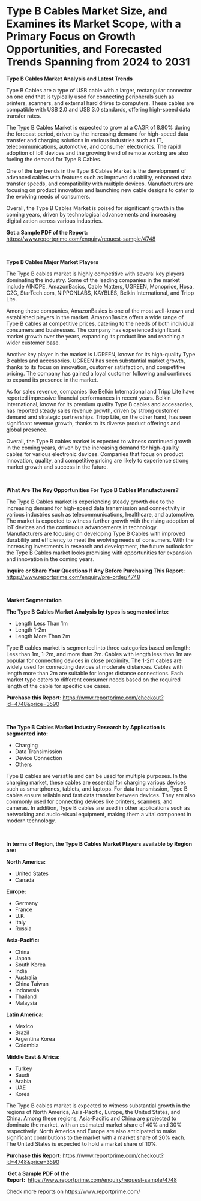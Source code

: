 <p><h1>Type B Cables Market Size, and Examines its Market Scope, with a Primary Focus on Growth Opportunities, and Forecasted Trends Spanning from 2024 to 2031</h1></p><p><strong>Type B Cables Market Analysis and Latest Trends</strong></p>
<p><p>Type B Cables are a type of USB cable with a larger, rectangular connector on one end that is typically used for connecting peripherals such as printers, scanners, and external hard drives to computers. These cables are compatible with USB 2.0 and USB 3.0 standards, offering high-speed data transfer rates.</p><p>The Type B Cables Market is expected to grow at a CAGR of 8.80% during the forecast period, driven by the increasing demand for high-speed data transfer and charging solutions in various industries such as IT, telecommunications, automotive, and consumer electronics. The rapid adoption of IoT devices and the growing trend of remote working are also fueling the demand for Type B Cables.</p><p>One of the key trends in the Type B Cables Market is the development of advanced cables with features such as improved durability, enhanced data transfer speeds, and compatibility with multiple devices. Manufacturers are focusing on product innovation and launching new cable designs to cater to the evolving needs of consumers.</p><p>Overall, the Type B Cables Market is poised for significant growth in the coming years, driven by technological advancements and increasing digitalization across various industries.</p></p>
<p><strong>Get a Sample PDF of the Report:&nbsp;</strong> <a href="https://www.reportprime.com/enquiry/request-sample/4748">https://www.reportprime.com/enquiry/request-sample/4748</a></p>
<p>&nbsp;</p>
<p><strong>Type B Cables Major Market Players</strong></p>
<p><p>The Type B cables market is highly competitive with several key players dominating the industry. Some of the leading companies in the market include AINOPE, AmazonBasics, Cable Matters, UGREEN, Monoprice, Hosa, C2G, StarTech.com, NIPPONLABS, KAYBLES, Belkin International, and Tripp Lite.</p><p>Among these companies, AmazonBasics is one of the most well-known and established players in the market. AmazonBasics offers a wide range of Type B cables at competitive prices, catering to the needs of both individual consumers and businesses. The company has experienced significant market growth over the years, expanding its product line and reaching a wider customer base.</p><p>Another key player in the market is UGREEN, known for its high-quality Type B cables and accessories. UGREEN has seen substantial market growth, thanks to its focus on innovation, customer satisfaction, and competitive pricing. The company has gained a loyal customer following and continues to expand its presence in the market.</p><p>As for sales revenue, companies like Belkin International and Tripp Lite have reported impressive financial performances in recent years. Belkin International, known for its premium quality Type B cables and accessories, has reported steady sales revenue growth, driven by strong customer demand and strategic partnerships. Tripp Lite, on the other hand, has seen significant revenue growth, thanks to its diverse product offerings and global presence.</p><p>Overall, the Type B cables market is expected to witness continued growth in the coming years, driven by the increasing demand for high-quality cables for various electronic devices. Companies that focus on product innovation, quality, and competitive pricing are likely to experience strong market growth and success in the future.</p></p>
<p>&nbsp;</p>
<p><strong>What Are The Key Opportunities For Type B Cables Manufacturers?</strong></p>
<p><p>The Type B Cables market is experiencing steady growth due to the increasing demand for high-speed data transmission and connectivity in various industries such as telecommunications, healthcare, and automotive. The market is expected to witness further growth with the rising adoption of IoT devices and the continuous advancements in technology. Manufacturers are focusing on developing Type B Cables with improved durability and efficiency to meet the evolving needs of consumers. With the increasing investments in research and development, the future outlook for the Type B Cables market looks promising with opportunities for expansion and innovation in the coming years.</p></p>
<p><strong>Inquire or Share Your Questions If Any Before Purchasing This Report:</strong> <a href="https://www.reportprime.com/enquiry/pre-order/4748">https://www.reportprime.com/enquiry/pre-order/4748</a></p>
<p>&nbsp;</p>
<p><strong>Market Segmentation</strong></p>
<p><strong>The Type B Cables Market Analysis by types is segmented into:</strong></p>
<p><ul><li>Length Less Than 1m</li><li>Length 1-2m</li><li>Length More Than 2m</li></ul></p>
<p><p>Type B cables market is segmented into three categories based on length: Less than 1m, 1-2m, and more than 2m. Cables with length less than 1m are popular for connecting devices in close proximity. The 1-2m cables are widely used for connecting devices at moderate distances. Cables with length more than 2m are suitable for longer distance connections. Each market type caters to different consumer needs based on the required length of the cable for specific use cases.</p></p>
<p><strong>Purchase this Report:&nbsp;</strong><a href="https://www.reportprime.com/checkout?id=4748&price=3590">https://www.reportprime.com/checkout?id=4748&price=3590</a></p>
<p>&nbsp;</p>
<p><strong>The Type B Cables Market Industry Research by Application is segmented into:</strong></p>
<p><ul><li>Charging</li><li>Data Transimission</li><li>Device Connection</li><li>Others</li></ul></p>
<p><p>Type B cables are versatile and can be used for multiple purposes. In the charging market, these cables are essential for charging various devices such as smartphones, tablets, and laptops. For data transmission, Type B cables ensure reliable and fast data transfer between devices. They are also commonly used for connecting devices like printers, scanners, and cameras. In addition, Type B cables are used in other applications such as networking and audio-visual equipment, making them a vital component in modern technology.</p></p>
<p>&nbsp;</p>
<p><strong>In terms of Region, the Type B Cables Market Players available by Region are:</strong></p>
<p>
    <p> <strong> North America: </strong>
        <ul>
            <li>United States</li>
            <li>Canada</li>
        </ul>
        </p> 
    <p> <strong> Europe: </strong>
        <ul>
            <li>Germany</li>
            <li>France</li>
            <li>U.K.</li>
            <li>Italy</li>
            <li>Russia</li>
        </ul>
        </p> 
    <p> <strong> Asia-Pacific: </strong>
        <ul>
            <li>China</li>
            <li>Japan</li>
            <li>South Korea</li>
            <li>India</li>
            <li>Australia</li>
            <li>China Taiwan</li>
            <li>Indonesia</li>
            <li>Thailand</li>
            <li>Malaysia</li>
        </ul>
        </p> 
    <p> <strong> Latin America: </strong>
        <ul>
            <li>Mexico</li>
            <li>Brazil</li>
            <li>Argentina Korea</li>
            <li>Colombia</li>
        </ul>
        </p> 
    <p> <strong> Middle East & Africa: </strong>
        <ul>
            <li>Turkey</li>
            <li>Saudi</li>
            <li>Arabia</li>
            <li>UAE</li>
            <li>Korea</li>
        </ul>
    </p>
    </p>
<p><p>The Type B cables market is expected to witness substantial growth in the regions of North America, Asia-Pacific, Europe, the United States, and China. Among these regions, Asia-Pacific and China are projected to dominate the market, with an estimated market share of 40% and 30% respectively. North America and Europe are also anticipated to make significant contributions to the market with a market share of 20% each. The United States is expected to hold a market share of 10%.</p></p>
<p><strong>Purchase this Report: </strong><a href="https://www.reportprime.com/checkout?id=4748&price=3590">https://www.reportprime.com/checkout?id=4748&price=3590</a></p>
<p>&nbsp;<strong>Get a Sample PDF of the Report:&nbsp;&nbsp;</strong><a href="https://www.reportprime.com/enquiry/request-sample/4748">https://www.reportprime.com/enquiry/request-sample/4748</a></p>
<p><strong></strong></p>
<p>Check more reports on https://www.reportprime.com/</p>
